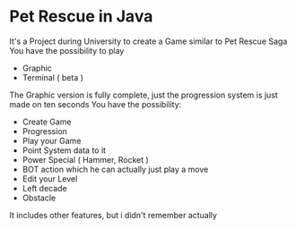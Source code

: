 # Pet Rescue in Java 

It's a Project during University to create a Game similar to Pet Rescue Saga
You have the possibility to play
 -  Graphic
 -  Terminal ( beta ) 

The Graphic version is fully complete, just the progression system is just made on ten seconds
You have the possibility:
  - Create Game
  - Progression
  - Play your Game
  - Point System data to it
  - Power Special ( Hammer, Rocket )
  - BOT action which he can actually just play a move
  - Edit your Level
  - Left decade 
  - Obstacle
 
 It includes other features, but i didn't remember actually

